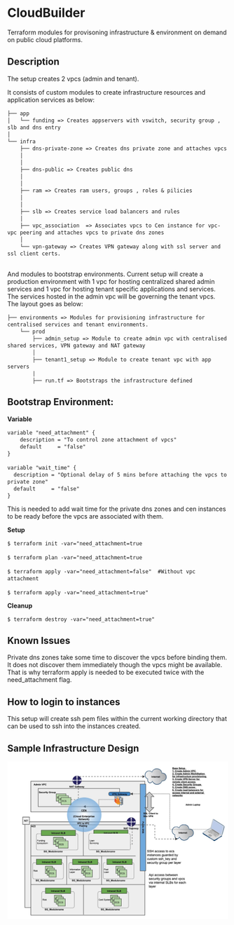 # CloudBuilder

Terraform modules for provisoning infrastructure & environment on demand on public cloud platforms. 

## Description

The setup creates 2 vpcs (admin and tenant).

It consists of custom modules to create infrastructure resources and application services as below:

	├── app
	│   └── funding => Creates appservers with vswitch, security group , slb and dns entry   
	│       
	└── infra
	    ├── dns-private-zone => Creates dns private zone and attaches vpcs
	    │   
	    │   
	    ├── dns-public => Creates public dns 
	    │   
	    │   
	    ├── ram => Creates ram users, groups , roles & pilicies
	    │   
	    │  
	    ├── slb => Creates service load balancers and rules
	    │      
	    ├── vpc_association  => Associates vpcs to Cen instance for vpc-vpc peering and attaches vpcs to private dns zones
	    │     
	    └── vpn-gateway => Creates VPN gateway along with ssl server and ssl client certs.      
           
And modules to bootstrap environments. Current setup will create a production environment with 1 vpc for hosting centralized shared admin services and 1 vpc for hosting tenant specific applications and services. The services hosted in the admin vpc will be governing the tenant vpcs. The layout goes as below: 

	├── environments => Modules for provisioning infrastructure for centralised services and tenant environments. 
		└── prod
		    ├── admin_setup => Module to create admin vpc with centralised shared services, VPN gateway and NAT gateway
		    │   
		    ├── tenant1_setup => Module to create tenant vpc with app servers
		    |  
		    ├── run.tf => Bootstraps the infrastructure defined

## Bootstrap Environment:

**Variable**

	variable "need_attachment" {
		description = "To control zone attachment of vpcs"
		default     = "false"
	}

	variable "wait_time" {
	  description = "Optional delay of 5 mins before attaching the vpcs to private zone"
	  default     = "false"
	}


This is needed to add wait time for the private dns zones and cen instances to be ready before the vpcs are associated with them.

**Setup**

	$ terraform init -var="need_attachment=true

	$ terraform plan -var="need_attachment=true

	$ terraform apply -var="need_attachment=false"  #Without vpc attachment

	$ terraform apply -var="need_attachment=true"

**Cleanup**

	$ terraform destroy -var="need_attachment=true"

## Known Issues
 
Private dns zones take some time to discover the vpcs before binding them. It does not discover them immediately though the vpcs might be available. That is why terraform apply is needed to be executed twice with the need_attachment flag. 

## How to login to instances

This setup will create ssh pem files within the current working directory that can be used to ssh into the instances created.



## Sample Infrastructure Design


![Cloud_EOD.jpg](Cloud_EOD.jpg)
